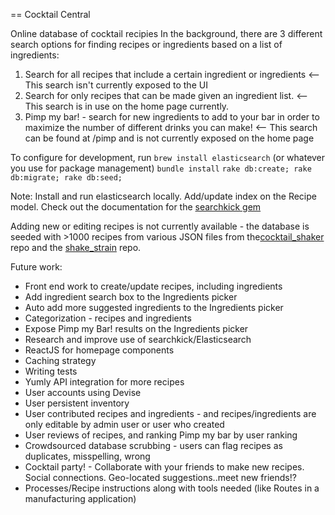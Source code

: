 == Cocktail Central

Online database of cocktail recipies In the background, there are 3 different search options for finding recipes or ingredients based on a list of ingredients:

<ol>
<li>Search for all recipes that include a certain ingredient or ingredients <-- This search isn't currently exposed to the UI</li>
<li>Search for only recipes that can be made given an ingredient list. <-- This search is in use on the home page currently. </li>
<li>Pimp my bar! - search for new ingredients to add to your bar in order to maximize the number of different drinks you can make! <-- This search can be found at /pimp and is not currently exposed on the home page</li>
</ol>


To configure for development, run
`brew install elasticsearch`
(or whatever you use for package management)
`bundle install`
`rake db:create; rake db:migrate; rake db:seed;`

Note: Install and run elasticsearch locally.  Add/update index on the Recipe model. Check out the documentation for the
<a href="https://github.com/ankane/searchkick">searchkick gem</a>

Adding new or editing recipes is not currently available - the database is seeded with >1000 recipes from various JSON files from the<a href="https://github.com/shuw/cocktail_shaker">cocktail_shaker</a> repo and the <a href="https://github.com/daveturnbull/shake_strain">shake_strain</a> repo.

Future work:
<ul>
<li>Front end work to create/update recipes, including ingredients</li>
<li>Add ingredient search box to the Ingredients picker</li>
<li>Auto add more suggested ingredients to the Ingredients picker</li>
<li>Categorization - recipes and ingredients</li>
<li>Expose Pimp my Bar! results on the Ingredients picker</li>
<li>Research and improve use of searchkick/Elasticsearch</li>
<li>ReactJS for homepage components</li>
<li>Caching strategy</li>
<li>Writing tests</li>
<li>Yumly API integration for more recipes</li>
<li>User accounts using Devise</li>
<li>User persistent inventory</li>
<li>User contributed recipes and ingredients - and recipes/ingredients are only editable by admin user or user who created</li>
<li>User reviews of recipes, and ranking Pimp my bar by user ranking</li>
<li>Crowdsourced database scrubbing - users can flag recipes as duplicates, misspelling, wrong</li>
<li>Cocktail party! - Collaborate with your friends to make new recipes.  Social connections.  Geo-located suggestions..meet new friends!?</li>
<li>Processes/Recipe instructions along with tools needed (like Routes in a manufacturing application)</li>
</ul>

